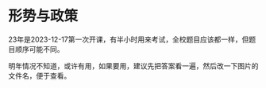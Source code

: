 # 形势与政策

23年是2023-12-17第一次开课，有半小时用来考试，全校题目应该都一样，但题目顺序可能不同。

明年情况不知道，或许有用，如果要用，建议先把答案看一遍，然后改一下图片的文件名，便于查看。